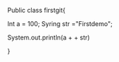 Public class firstgit{

Int a = 100;
Syring str ="Firstdemo";

System.out.println(a  +   +  str)



}
